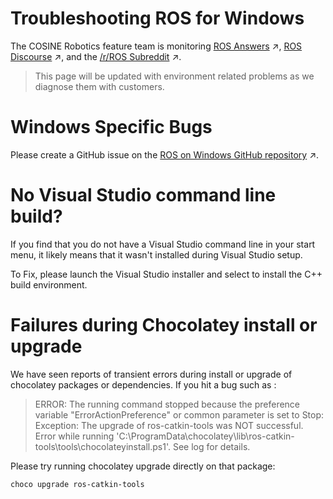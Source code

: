 # Troubleshooting ROS for Windows
The COSINE Robotics feature team is monitoring [ROS Answers](https://answers.ros.org/questions/) &nearr;, [ROS Discourse](https://discourse.ros.org/) &nearr;, and the [/r/ROS Subreddit](http://reddit.com/r/ros) &nearr;.

> This page will be updated with environment related problems as we diagnose them with customers.

# Windows Specific Bugs
Please create a GitHub issue on the [ROS on Windows GitHub repository](https://github.com/ms-iot/ROSOnWindows) &nearr;.

# No Visual Studio command line build?
If you find that you do not have a Visual Studio command line in your start menu, it likely means that it wasn't installed during Visual Studio setup. 

To Fix, please launch the Visual Studio installer and select to install the C++ build environment.

# Failures during Chocolatey install or upgrade
We have seen reports of transient errors during install or upgrade of chocolatey packages or dependencies. If you hit a bug such as :
> ERROR: The running command stopped because the preference variable "ErrorActionPreference" or common parameter is set to Stop: Exception: The upgrade of ros-catkin-tools was NOT successful. Error while running 'C:\ProgramData\chocolatey\lib\ros-catkin-tools\tools\chocolateyinstall.ps1'. See log for details.

Please try running chocolatey upgrade directly on that package:

`choco upgrade ros-catkin-tools`



